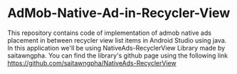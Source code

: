 # AdMob-Native-Ad-in-Recycler-View
This repository contains code of implementation of admob native ads placement in between recycler view list items in Android Studio using java. In this application we'll be using NativeAds-RecyclerView Library made by saitawngpha. You can find the library's github page using the following link https://github.com/saitawngpha/NativeAds-RecyclerView
